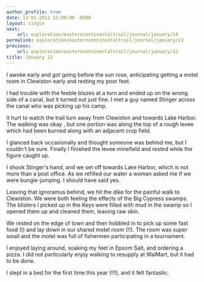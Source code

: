 ```yaml
---
author_profile: true
date: 13-01-2012 12:00:00 -0500
layout: single
next:
    url: exploration/easterncontinentaltrail/journal/january/14
permalink: exploration/easterncontinentaltrail/journal/january/13
previous:
    url: exploration/easterncontinentaltrail/journal/january/12
title: January 13
---
```

I awoke early and got going before the sun rose, anticipating getting a motel room in Clewiston early and resting my poor feet.

I had trouble with the feeble blazes at a turn and ended up on the wrong side of a canal, but it turned out just fine. I met a guy named Stinger across the canal who was picking up his camp.

It hurt to watch the trail turn away from Clewiston and towards Lake Harbor. The walking was okay , but one portion was along the top of a rough levee which had been burned along with an adjacent crop field.

I glanced back occasionally and thought someone was behind me, but I couldn't be sure. Finally I finished the levee minefield and rested while the figure caught up.

I shook Stinger's hand, and we set off towards Lake Harbor, which is not more than a post office. As we refilled our water a woman asked me if we were bungie-jumping. I should have said yes.

Leaving that ignoramus behind, we hit the dike for the painful walk to Clewiston. We were both feeling the effects of the Big Cypress swamps. The blisters I picked up in the Keys were filled with mud in the swamp so I opened them up and cleaned them, leaving raw skin.

We rested on the edge of town and then hobbled in to pick up some fast food (!) and lay down in our shared motel room (!!). The room was super small and the motel was full of fishermen participating in a tournament.

I enjoyed laying around, soaking my feet in Epsom Salt, and ordering a pizza. I did not particularly enjoy walking to resupply at WalMart, but it had to be done.

I slept in a bed for the first time this year (!!!), and it felt fantastic.
